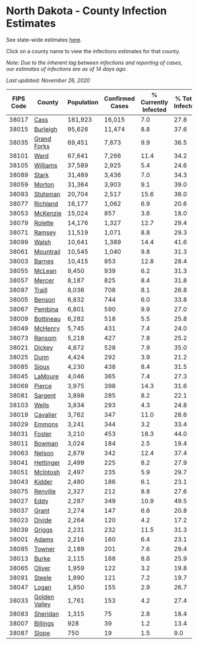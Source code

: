 # North Dakota - County Infection Estimates

See state-wide estimates [here](/infections/us-nd).

Click on a county name to view the infections estimates for that county.

*Note: Due to the inherent lag between infections and reporting of cases, our estimates of infections are as of 14 days ago.*

*Last updated: November 26, 2020*

|   FIPS Code |                         County |   Population |   Confirmed Cases |   % Currently Infected |   % Total Infected |
|-------------|--------------------------------|--------------|-------------------|------------------------|--------------------|
|       38017 |                   [Cass](cass) |      181,923 |            16,015 |                    7.0 |               27.8 |
|       38015 |           [Burleigh](burleigh) |       95,626 |            11,474 |                    8.8 |               37.6 |
|       38035 |     [Grand Forks](grand-forks) |       69,451 |             7,873 |                    9.9 |               36.5 |
|       38101 |                   [Ward](ward) |       67,641 |             7,266 |                   11.4 |               34.2 |
|       38105 |           [Williams](williams) |       37,589 |             2,925 |                    5.4 |               24.6 |
|       38089 |                 [Stark](stark) |       31,489 |             3,436 |                    7.0 |               34.3 |
|       38059 |               [Morton](morton) |       31,364 |             3,903 |                    9.1 |               39.0 |
|       38093 |           [Stutsman](stutsman) |       20,704 |             2,517 |                   15.6 |               38.0 |
|       38077 |           [Richland](richland) |       16,177 |             1,062 |                    6.9 |               20.6 |
|       38053 |           [McKenzie](mckenzie) |       15,024 |               857 |                    3.6 |               18.0 |
|       38079 |             [Rolette](rolette) |       14,176 |             1,327 |                   12.7 |               29.4 |
|       38071 |               [Ramsey](ramsey) |       11,519 |             1,071 |                    8.8 |               29.3 |
|       38099 |                 [Walsh](walsh) |       10,641 |             1,389 |                   14.4 |               41.6 |
|       38061 |         [Mountrail](mountrail) |       10,545 |             1,040 |                    9.8 |               31.3 |
|       38003 |               [Barnes](barnes) |       10,415 |               953 |                   12.8 |               28.4 |
|       38055 |               [McLean](mclean) |        9,450 |               939 |                    6.2 |               31.3 |
|       38057 |               [Mercer](mercer) |        8,187 |               825 |                    8.4 |               31.8 |
|       38097 |               [Traill](traill) |        8,036 |               708 |                    8.1 |               26.8 |
|       38005 |               [Benson](benson) |        6,832 |               744 |                    6.0 |               33.8 |
|       38067 |             [Pembina](pembina) |        6,801 |               590 |                    9.9 |               27.0 |
|       38009 |         [Bottineau](bottineau) |        6,282 |               518 |                    5.5 |               25.8 |
|       38049 |             [McHenry](mchenry) |        5,745 |               431 |                    7.4 |               24.0 |
|       38073 |               [Ransom](ransom) |        5,218 |               427 |                    7.8 |               25.2 |
|       38021 |               [Dickey](dickey) |        4,872 |               528 |                    7.9 |               35.0 |
|       38025 |                   [Dunn](dunn) |        4,424 |               292 |                    3.9 |               21.2 |
|       38085 |                 [Sioux](sioux) |        4,230 |               438 |                    8.4 |               31.5 |
|       38045 |             [LaMoure](lamoure) |        4,046 |               365 |                    7.4 |               27.3 |
|       38069 |               [Pierce](pierce) |        3,975 |               398 |                   14.3 |               31.6 |
|       38081 |             [Sargent](sargent) |        3,898 |               285 |                    8.2 |               22.1 |
|       38103 |                 [Wells](wells) |        3,834 |               293 |                    4.3 |               24.8 |
|       38019 |           [Cavalier](cavalier) |        3,762 |               347 |                   11.0 |               28.6 |
|       38029 |               [Emmons](emmons) |        3,241 |               344 |                    3.2 |               33.4 |
|       38031 |               [Foster](foster) |        3,210 |               453 |                   18.3 |               44.0 |
|       38011 |               [Bowman](bowman) |        3,024 |               184 |                    2.5 |               19.4 |
|       38063 |               [Nelson](nelson) |        2,879 |               342 |                   12.4 |               37.4 |
|       38041 |         [Hettinger](hettinger) |        2,499 |               225 |                    8.2 |               27.9 |
|       38051 |           [McIntosh](mcintosh) |        2,497 |               235 |                    5.9 |               29.7 |
|       38043 |               [Kidder](kidder) |        2,480 |               186 |                    6.1 |               23.1 |
|       38075 |           [Renville](renville) |        2,327 |               212 |                    8.8 |               27.6 |
|       38027 |                   [Eddy](eddy) |        2,287 |               349 |                   10.9 |               49.5 |
|       38037 |                 [Grant](grant) |        2,274 |               147 |                    6.6 |               20.8 |
|       38023 |               [Divide](divide) |        2,264 |               120 |                    4.2 |               17.2 |
|       38039 |               [Griggs](griggs) |        2,231 |               232 |                   11.5 |               31.3 |
|       38001 |                 [Adams](adams) |        2,216 |               160 |                    6.4 |               23.1 |
|       38095 |               [Towner](towner) |        2,189 |               201 |                    7.6 |               29.4 |
|       38013 |                 [Burke](burke) |        2,115 |               168 |                    8.6 |               25.9 |
|       38065 |               [Oliver](oliver) |        1,959 |               122 |                    3.2 |               19.8 |
|       38091 |               [Steele](steele) |        1,890 |               121 |                    7.2 |               19.7 |
|       38047 |                 [Logan](logan) |        1,850 |               155 |                    2.9 |               26.7 |
|       38033 | [Golden Valley](golden-valley) |        1,761 |               153 |                    4.2 |               27.4 |
|       38083 |           [Sheridan](sheridan) |        1,315 |                75 |                    2.8 |               18.4 |
|       38007 |           [Billings](billings) |          928 |                39 |                    1.2 |               13.4 |
|       38087 |                 [Slope](slope) |          750 |                19 |                    1.5 |                9.0 |